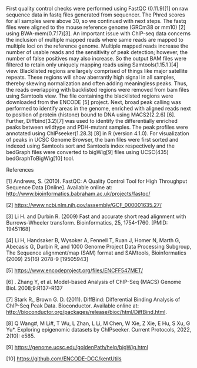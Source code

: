 First quality control checks were performed using FastQC (0.11.9)[1] on raw sequence data in fastq files generated from sequencer. The Phred scores for all samples were above 30,  so we continued with next steps. The fastq files were aligned to the mouse reference genome (GRCm38 or mm10) [2] using BWA-mem(0.7.17)[3]. An important issue with ChIP-seq data concerns the inclusion of multiple mapped reads where same reads are mapped to multiple loci on the reference genome. Multiple mapped reads increase the number of usable reads and the sensitivity of peak detection; however, the number of false positives may also increase. So the output BAM files were filtered to retain only uniquely mapping reads using Samtools(1.15.1 )[4] view. Blacklisted regions are largely comprised of things like major satellite repeats. These regions will show aberrantly high signal in all samples, thereby skewing normalization and often adding meaningless peaks. Thus, the reads overlapping with backlisted regions were removed from bam files using Samtools view. The file containing the blacklisted regions were downloaded from the ENCODE [5] project.  Next, broad peak calling was performed to identify areas in the genome, enriched with aligned reads next to position of protein (histone) bound to DNA using MACS2(2.2.6) [6]. Further, Diffbind(3.2)[7] was used to identify the differentially enriched peaks between wildtype and PDH-mutant samples. The peak profiles were annotated using ChIPseeker(1.28.3) [8] in R (version 4.1.0). For visualization of peaks in UCSC Genome Browser, the bam files were first sorted and indexed using Samtools sort and Samtools index respectively and the bedGraph files were converted to bigWig[9] files using UCSC(435) bedGraphToBigWig[10] tool.

References

[1] Andrews, S. (2010). FastQC:  A Quality Control Tool for High Throughput Sequence Data [Online]. Available online at: http://www.bioinformatics.babraham.ac.uk/projects/fastqc/

[2] https://www.ncbi.nlm.nih.gov/assembly/GCF_000001635.27/

[3] Li H. and Durbin R. (2009) Fast and accurate short read alignment with Burrows-Wheeler transform. Bioinformatics, 25, 1754-1760. [PMID: 19451168]

[4] Li H, Handsaker B, Wysoker A, Fennell T, Ruan J, Homer N, Marth G, Abecasis G, Durbin R, and 1000 Genome Project Data Processing Subgroup, The Sequence alignment/map (SAM) format and SAMtools, Bioinformatics (2009) 25(16) 2078-9 [19505943]

[5] https://www.encodeproject.org/files/ENCFF547MET/

[6] . Zhang Y, et al. Model-based Analysis of ChIP-Seq (MACS) Genome Biol. 2008;9:R137–R137

[7] Stark R., Brown G. D. (2011). DiffBind: Differential Binding Analysis of ChIP-Seq Peak Data. Bioconductor. Available online at: http://bioconductor.org/packages/release/bioc/html/DiffBind.html.

[8] Q Wang#, M Li#, T Wu, L Zhan, L Li, M Chen, W Xie, Z Xie, E Hu, S Xu, G Yu*. Exploring epigenomic datasets by ChIPseeker. Current Protocols, 2022, 2(10): e585.

[9] https://genome.ucsc.edu/goldenPath/help/bigWig.html

[10] https://github.com/ENCODE-DCC/kentUtils
